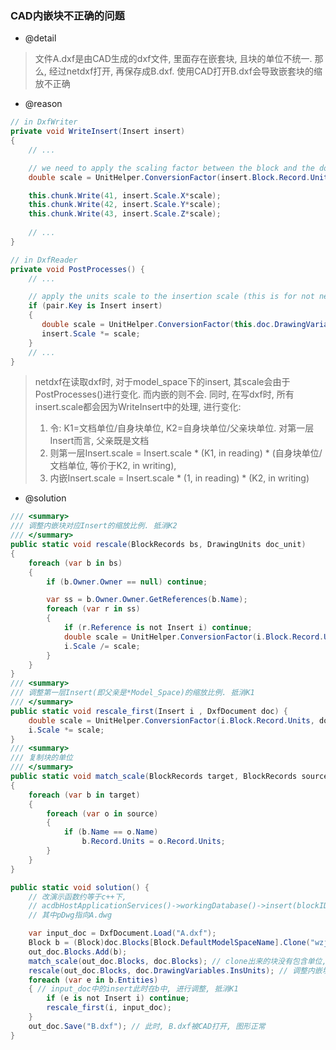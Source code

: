 ### CAD内嵌块不正确的问题
* @detail
> 文件A.dxf是由CAD生成的dxf文件, 里面存在嵌套块, 且块的单位不统一. 那么, 经过netdxf打开, 再保存成B.dxf. 使用CAD打开B.dxf会导致嵌套块的缩放不正确
* @reason
```c#
// in DxfWriter
private void WriteInsert(Insert insert)
{
    // ...

    // we need to apply the scaling factor between the block and the document, or the block that owns it in case of nested blocks
    double scale = UnitHelper.ConversionFactor(insert.Block.Record.Units, insert.Owner.Record.IsForInternalUseOnly ? this.doc.DrawingVariables.InsUnits : insert.Owner.Record.Units);

    this.chunk.Write(41, insert.Scale.X*scale);
    this.chunk.Write(42, insert.Scale.Y*scale);
    this.chunk.Write(43, insert.Scale.Z*scale);
    
    // ...
}

// in DxfReader
private void PostProcesses() {
    // ...

    // apply the units scale to the insertion scale (this is for not nested blocks)
    if (pair.Key is Insert insert)
    {
       double scale = UnitHelper.ConversionFactor(this.doc.DrawingVariables.InsUnits, insert.Block.Record.Units);
       insert.Scale *= scale;
    }
    // ... 
}
```
> netdxf在读取dxf时, 对于model_space下的insert, 其scale会由于PostProcesses()进行变化. 而内嵌的则不会. 同时, 在写dxf时, 所有insert.scale都会因为WriteInsert中的处理, 进行变化:
> 1. 令: K1=文档单位/自身块单位, K2=自身块单位/父亲块单位. 对第一层Insert而言, 父亲既是文档
> 2. 则第一层Insert.scale = Insert.scale * (K1, in reading) * (自身块单位/文档单位, 等价于K2, in writing), 
> 3. 内嵌Insert.scale = Insert.scale * (1, in reading) * (K2, in writing)
* @solution
```c#
/// <summary>
/// 调整内嵌块对应Insert的缩放比例. 抵消K2
/// </summary>
public static void rescale(BlockRecords bs, DrawingUnits doc_unit)
{
    foreach (var b in bs)
    {
        if (b.Owner.Owner == null) continue;

        var ss = b.Owner.Owner.GetReferences(b.Name);
        foreach (var r in ss)
        {
            if (r.Reference is not Insert i) continue;
            double scale = UnitHelper.ConversionFactor(i.Block.Record.Units, i.Owner.Record.Units);
            i.Scale /= scale;
        }
    }
}
/// <summary>
/// 调整第一层Insert(即父亲是*Model_Space)的缩放比例. 抵消K1
/// </summary>
public static void rescale_first(Insert i , DxfDocument doc) {
    double scale = UnitHelper.ConversionFactor(i.Block.Record.Units, doc.DrawingVariables.InsUnits);
    i.Scale *= scale;
}
/// <summary>
/// 复制块的单位
/// </summary>
public static void match_scale(BlockRecords target, BlockRecords source)
{
    foreach (var b in target)
    {    
        foreach (var o in source)
        {
            if (b.Name == o.Name)
                b.Record.Units = o.Record.Units;
        }
    }
}

public static void solution() {
    // 改演示函数约等于c++下, 
    // acdbHostApplicationServices()->workingDatabase()->insert(blockID, _T("wzj"), pDwg);
    // 其中pDwg指向A.dwg

    var input_doc = DxfDocument.Load("A.dxf");
    Block b = (Block)doc.Blocks[Block.DefaultModelSpaceName].Clone("wzj");
    out_doc.Blocks.Add(b);
    match_scale(out_doc.Blocks, doc.Blocks); // clone出来的块没有包含单位, 需要复制单位
    rescale(out_doc.Blocks, doc.DrawingVariables.InsUnits); // 调整内嵌块, 抵消K2
    foreach (var e in b.Entities)
    { // input_doc中的insert此时在b中, 进行调整, 抵消K1
        if (e is not Insert i) continue;
        rescale_first(i, input_doc);
    }
    out_doc.Save("B.dxf"); // 此时, B.dxf被CAD打开, 图形正常
}
```